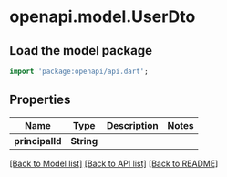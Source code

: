 # openapi.model.UserDto

## Load the model package

```dart
import 'package:openapi/api.dart';
```

## Properties

| Name            | Type       | Description | Notes |
| --------------- | ---------- | ----------- | ----- |
| **principalId** | **String** |             |

[[Back to Model list]](../README.md#documentation-for-models) [[Back to API list]](../README.md#documentation-for-api-endpoints) [[Back to README]](../README.md)
